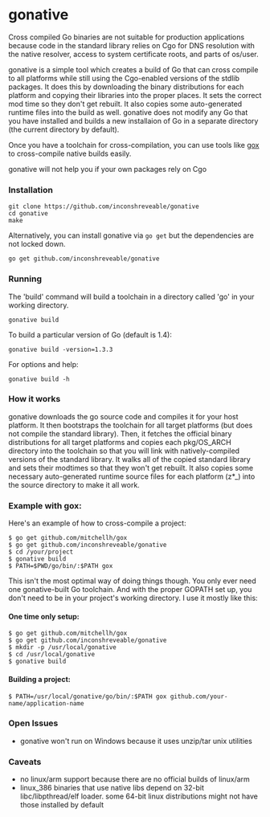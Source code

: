 # gonative

Cross compiled Go binaries are not suitable for production applications
because code in the standard library relies on Cgo for DNS resolution
with the native resolver, access to system certificate roots, and parts of os/user.

gonative is a simple tool which creates a build of Go that can cross compile
to all platforms while still using the Cgo-enabled versions of the stdlib
packages. It does this by downloading the binary distributions for each
platform and copying their libraries into the proper places. It sets
the correct mod time so they don't get rebuilt. It also copies
some auto-generated runtime files into the build as well. gonative does
not modify any Go that you have installed and builds a new installaion of 
Go in a separate directory (the current directory by default).

Once you have a toolchain for cross-compilation, you can use tools like
[gox](https://github.com/mitchellh/gox) to cross-compile native builds easily.

gonative will not help you if your own packages rely on Cgo

### Installation

    git clone https://github.com/inconshreveable/gonative
    cd gonative
    make

Alternatively, you can install gonative via `go get` but the dependencies are not
locked down.

    go get github.com/inconshreveable/gonative

### Running
The 'build' command will build a toolchain in a directory called 'go' in your working directory.

    gonative build

To build a particular version of Go (default is 1.4):

    gonative build -version=1.3.3

For options and help:

    gonative build -h

### How it works

gonative downloads the go source code and compiles it for your host platform.
It then bootstraps the toolchain for all target platforms (but does not compile the standard library).
Then, it fetches the official binary distributions for all target platforms and copies
each pkg/OS\_ARCH directory into the toolchain so that you will link with natively-compiled versions
of the standard library. It walks all of the copied standard library and sets their modtimes so that
they won't get rebuilt. It also copies some necessary auto-generated runtime source
files for each platform (z\*\_) into the source directory to make it all work.

### Example with gox:

Here's an example of how to cross-compile a project:

    $ go get github.com/mitchellh/gox
    $ go get github.com/inconshreveable/gonative
    $ cd /your/project
    $ gonative build
    $ PATH=$PWD/go/bin/:$PATH gox
    
This isn't the most optimal way of doing things though. You only ever need one gonative-built 
Go toolchain. And with the proper GOPATH set up, you don't need to be
in your project's working directory. I use it mostly like this:

#### One time only setup:

    $ go get github.com/mitchellh/gox
    $ go get github.com/inconshreveable/gonative
    $ mkdir -p /usr/local/gonative
    $ cd /usr/local/gonative
    $ gonative build
    
#### Building a project:

    $ PATH=/usr/local/gonative/go/bin/:$PATH gox github.com/your-name/application-name
    
### Open Issues

- gonative won't run on Windows because it uses unzip/tar unix utilities

### Caveats
- no linux/arm support because there are no official builds of linux/arm
- linux\_386 binaries that use native libs depend on 32-bit libc/libpthread/elf loader. some 64-bit linux distributions might not have those installed by default

